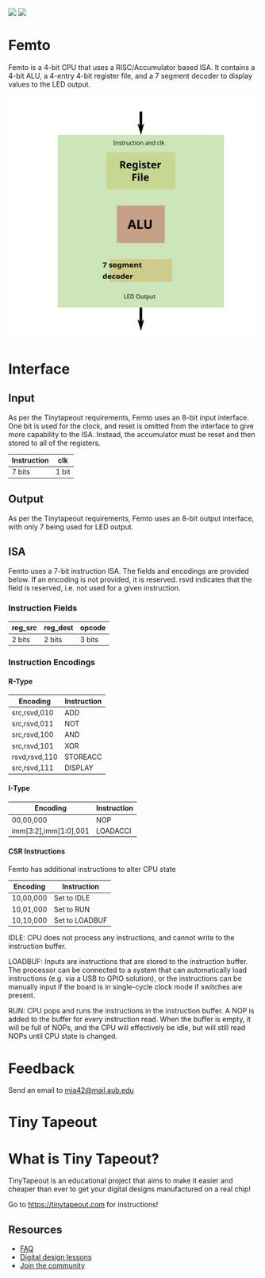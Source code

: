 ![](../../workflows/gds/badge.svg) ![](../../workflows/docs/badge.svg)

# Femto
Femto is a 4-bit CPU that uses a RISC/Accumulator based ISA. It contains a 4-bit ALU, a 4-entry 4-bit register file, and a 7 segment decoder to display values to the LED output.

![](Femto-arch.svg)

# Interface
## Input

As per the Tinytapeout requirements, Femto uses an 8-bit input interface. One bit is used for the clock, and reset is omitted from the interface to give more capability to the ISA. Instead, the accumulator must be reset and then stored to all of the registers.

| Instruction |  clk  |
| ----------- | ----- |
|   7 bits    | 1 bit |

## Output

As per the Tinytapeout requirements, Femto uses an 8-bit output interface, with only 7 being used for LED output.

## ISA
Femto uses a 7-bit instruction ISA. The fields and encodings are provided below. If an encoding is not provided, it is reserved. rsvd indicates that the field is reserved, i.e. not used for a given instruction.

### Instruction Fields

| reg_src | reg_dest | opcode |
| ------- | -------- | ------ |
| 2 bits  |  2 bits  | 3 bits |

### Instruction Encodings

#### R-Type

| Encoding |  Instruction  |
| -------- | ------------- |
|  src,rsvd,010 |  ADD    |
|  src,rsvd,011 |  NOT    |
|  src,rsvd,100 |  AND    |
|  src,rsvd,101 |  XOR    |
|  rsvd,rsvd,110 |  STOREACC    |
|  src,rsvd,111 |  DISPLAY    |

#### I-Type

| Encoding |  Instruction  |
| -------- | ------------- |
|  00,00,000 |  NOP    |
|  imm[3:2],imm[1:0],001 |  LOADACCI    |

#### CSR Instructions
Femto has additional instructions to alter CPU state

| Encoding |  Instruction  |
| -------- | ------------- |
|  10,00,000 |  Set to IDLE    |
|  10,01,000 |  Set to RUN    |
|  10,10,000 |  Set to LOADBUF    |

IDLE: CPU does not process any instructions, and cannot write to the instruction buffer.

LOADBUF: Inputs are instructions that are stored to the instruction buffer. The processor can be connected to a system that can automatically load instructions (e.g. via a USB to GPIO solution), or the instructions can be manually input if the board is in single-cycle clock mode if switches are present.

RUN: CPU pops and runs the instructions in the instruction buffer. A NOP is added to the buffer for every instruction read. When the buffer is empty, it will be full of NOPs, and the CPU will effectively be idle, but will still read NOPs until CPU state is changed.

# Feedback

Send an email to mia42@mail.aub.edu

# Tiny Tapeout
# What is Tiny Tapeout?

TinyTapeout is an educational project that aims to make it easier and cheaper than ever to get your digital designs manufactured on a real chip!

Go to https://tinytapeout.com for instructions!

## Resources

* [FAQ](https://tinytapeout.com/faq/)
* [Digital design lessons](https://tinytapeout.com/digital_design/)
* [Join the community](https://discord.gg/rPK2nSjxy8)
